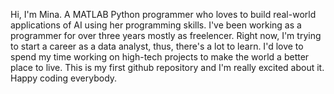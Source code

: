 Hi, I'm Mina. A MATLAB Python programmer who loves to build real-world applications of AI using her programming skills. 
I've been working as a programmer for over three years mostly as freelencer.
Right now, I'm trying to start a career as a data analyst, thus, there's a lot to learn.
I'd love to spend my time working on high-tech projects to make the world a better place to live.
This is my first github repository and I'm really excited about it.
Happy coding everybody.
